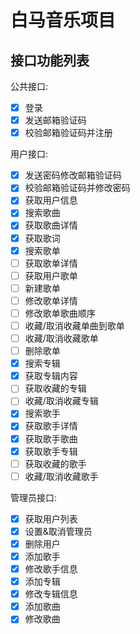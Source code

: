# 白马音乐项目

## 接口功能列表

公共接口:

- [x] 登录
- [x] 发送邮箱验证码
- [x] 校验邮箱验证码并注册

用户接口:

- [x] 发送密码修改邮箱验证码
- [x] 校验邮箱验证码并修改密码
- [x] 获取用户信息
- [x] 搜索歌曲
- [x] 获取歌曲详情
- [x] 获取歌词
- [x] 搜索歌单
- [ ] 获取歌单详情
- [ ] 获取用户歌单
- [ ] 新建歌单
- [ ] 修改歌单详情
- [ ] 修改歌单歌曲顺序
- [ ] 收藏/取消收藏单曲到歌单
- [ ] 收藏/取消收藏歌单
- [ ] 删除歌单
- [x] 搜索专辑
- [x] 获取专辑内容
- [ ] 获取收藏的专辑
- [ ] 收藏/取消收藏专辑
- [x] 搜索歌手
- [x] 获取歌手详情
- [x] 获取歌手歌曲
- [x] 获取歌手专辑
- [ ] 获取收藏的歌手
- [ ] 收藏/取消收藏歌手

管理员接口:

- [x] 获取用户列表
- [x] 设置&取消管理员
- [x] 删除用户
- [x] 添加歌手
- [x] 修改歌手信息
- [x] 添加专辑
- [x] 修改专辑信息
- [x] 添加歌曲
- [x] 修改歌曲